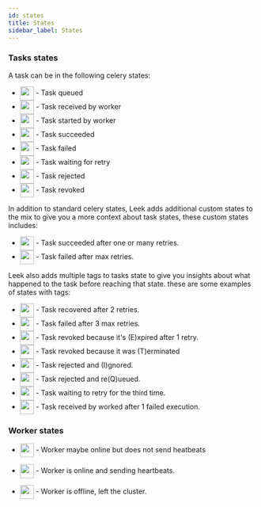 ```yaml
---
id: states
title: States
sidebar_label: States
---
```


### Tasks states

A task can be in the following celery states:

- <img src="/img/docs/task-queued.png" height="28" align="center" /> - Task queued
- <img src="/img/docs/task-received.png" height="28" align="center" /> - Task received by worker
- <img src="/img/docs/task-started.png" height="28" align="center" /> - Task started by worker
- <img src="/img/docs/task-succeeded.png" height="28" align="center" /> - Task succeeded 
- <img src="/img/docs/task-failed.png" height="28" align="center" /> - Task failed
- <img src="/img/docs/task-retry.png" height="28" align="center" /> - Task waiting for retry
- <img src="/img/docs/task-rejected.png" height="28" align="center" /> - Task rejected
- <img src="/img/docs/task-revoked.png" height="28" align="center" /> - Task revoked

In addition to standard celery states, Leek adds additional custom states to the mix to give you a more context about 
task states, these custom states includes:

- <img src="/img/docs/task-recovered.png" height="28" align="center" /> - Task succeeded after one or many retries.
- <img src="/img/docs/task-critical.png" height="28" align="center" /> - Task failed after max retries.

Leek also adds multiple tags to tasks state to give you insights about what happened to the task before reaching that 
state. these are some examples of states with tags:

- <img src="/img/docs/task-recovered-tag.png" height="28" align="center" /> - Task recovered after 2 retries.
- <img src="/img/docs/task-critical-tag.png" height="28" align="center" /> - Task failed after 3 max retries.
- <img src="/img/docs/task-revoked-expired.png" height="28" align="center" /> - Task revoked because it's (E)xpired 
after 1 retry.
- <img src="/img/docs/task-revoked-terminated.png" height="28" align="center" /> - Task revoked because it was 
(T)erminated
- <img src="/img/docs/task-rejected-ignored.png" height="28" align="center" /> - Task rejected and (I)gnored.
- <img src="/img/docs/task-rejected-requeued.png" height="28" align="center" /> - Task rejected and re(Q)ueued.
- <img src="/img/docs/task-retry-tag.png" height="28" align="center" /> - Task waiting to retry for the third time.
- <img src="/img/docs/task-received-tag.png" height="28" align="center" /> - Task received by worked after 1 failed 
execution.

### Worker states
- <img src="/img/docs/worker-online.png" height="28" align="center" /> - Worker maybe online but does not send heatbeats

- <img src="/img/docs/worker-heartbeat.png" height="28" align="center" /> - Worker is online and sending heartbeats.

- <img src="/img/docs/worker-offline.png" height="28" align="center" /> - Worker is offline, left the cluster.